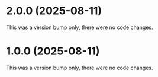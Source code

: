 # 2.0.0 (2025-08-11)

This was a version bump only, there were no code changes.

# 1.0.0 (2025-08-11)

This was a version bump only, there were no code changes.